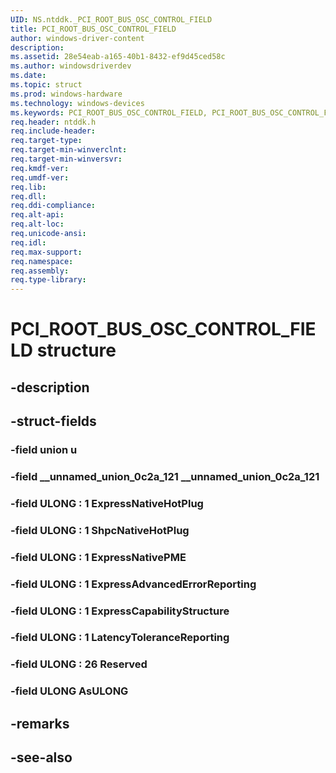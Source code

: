 ```yaml
---
UID: NS.ntddk._PCI_ROOT_BUS_OSC_CONTROL_FIELD
title: PCI_ROOT_BUS_OSC_CONTROL_FIELD
author: windows-driver-content
description: 
ms.assetid: 28e54eab-a165-40b1-8432-ef9d45ced58c
ms.author: windowsdriverdev
ms.date: 
ms.topic: struct
ms.prod: windows-hardware
ms.technology: windows-devices
ms.keywords: PCI_ROOT_BUS_OSC_CONTROL_FIELD, PCI_ROOT_BUS_OSC_CONTROL_FIELD, *PPCI_ROOT_BUS_OSC_CONTROL_FIELD
req.header: ntddk.h
req.include-header:
req.target-type:
req.target-min-winverclnt:
req.target-min-winversvr:
req.kmdf-ver:
req.umdf-ver:
req.lib:
req.dll:
req.ddi-compliance:
req.alt-api:
req.alt-loc:
req.unicode-ansi:
req.idl:
req.max-support:
req.namespace:
req.assembly:
req.type-library:
---
```


# PCI_ROOT_BUS_OSC_CONTROL_FIELD structure

## -description



## -struct-fields

### -field union u			
 	
### -field __unnamed_union_0c2a_121 __unnamed_union_0c2a_121			
 	
### -field ULONG  : 1 ExpressNativeHotPlug			
 	
### -field ULONG  : 1 ShpcNativeHotPlug			
 	
### -field ULONG  : 1 ExpressNativePME			
 	
### -field ULONG  : 1 ExpressAdvancedErrorReporting			
 	
### -field ULONG  : 1 ExpressCapabilityStructure			
 	
### -field ULONG  : 1 LatencyToleranceReporting			
 	
### -field ULONG  : 26 Reserved			
 	
### -field ULONG AsULONG			
 	
## -remarks

## -see-also